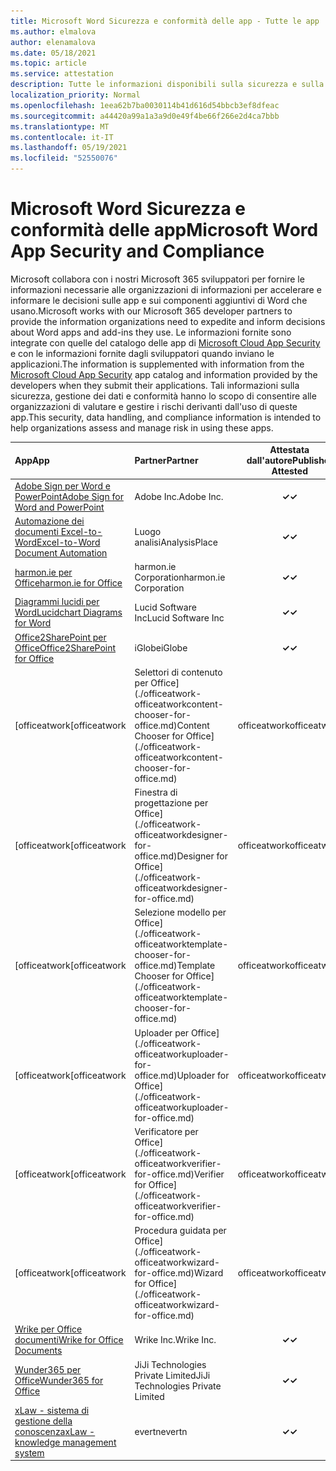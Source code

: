 ```yaml
---
title: Microsoft Word Sicurezza e conformità delle app - Tutte le app
ms.author: elmalova
author: elenamalova
ms.date: 05/18/2021
ms.topic: article
ms.service: attestation
description: Tutte le informazioni disponibili sulla sicurezza e sulla conformità per tutte Microsoft Word app.
localization_priority: Normal
ms.openlocfilehash: 1eea62b7ba0030114b41d616d54bbcb3ef8dfeac
ms.sourcegitcommit: a44420a99a1a3a9d0e49f4be66f266e2d4ca7bbb
ms.translationtype: MT
ms.contentlocale: it-IT
ms.lasthandoff: 05/19/2021
ms.locfileid: "52550076"
---
```

# <a name="microsoft-word-app-security-and-compliance"></a><span data-ttu-id="a83f2-103">Microsoft Word Sicurezza e conformità delle app</span><span class="sxs-lookup"><span data-stu-id="a83f2-103">Microsoft Word App Security and Compliance</span></span>

<span data-ttu-id="a83f2-104">Microsoft collabora con i nostri Microsoft 365 sviluppatori per fornire le informazioni necessarie alle organizzazioni di informazioni per accelerare e informare le decisioni sulle app e sui componenti aggiuntivi di Word che usano.</span><span class="sxs-lookup"><span data-stu-id="a83f2-104">Microsoft works with our Microsoft 365 developer partners to provide the information organizations need to expedite and inform decisions about Word apps and add-ins they use.</span></span> <span data-ttu-id="a83f2-105">Le informazioni fornite sono integrate con quelle del catalogo delle app di [Microsoft Cloud App Security](https://www.microsoft.com/en-us/enterprise-mobility-security/cloud-app-security) e con le informazioni fornite dagli sviluppatori quando inviano le applicazioni.</span><span class="sxs-lookup"><span data-stu-id="a83f2-105">The information is supplemented with information from the [Microsoft Cloud App Security](https://www.microsoft.com/en-us/enterprise-mobility-security/cloud-app-security) app catalog and information provided by the developers when they submit their applications.</span></span> <span data-ttu-id="a83f2-106">Tali informazioni sulla sicurezza, gestione dei dati e conformità hanno lo scopo di consentire alle organizzazioni di valutare e gestire i rischi derivanti dall'uso di queste app.</span><span class="sxs-lookup"><span data-stu-id="a83f2-106">This security, data handling, and compliance information is intended to help organizations assess and manage risk in using these apps.</span></span>

| <span data-ttu-id="a83f2-107">**App**</span><span class="sxs-lookup"><span data-stu-id="a83f2-107">**App**</span></span> | <span data-ttu-id="a83f2-108">**Partner**</span><span class="sxs-lookup"><span data-stu-id="a83f2-108">**Partner**</span></span> | <span data-ttu-id="a83f2-109">**Attestata dall'autore**</span><span class="sxs-lookup"><span data-stu-id="a83f2-109">**Publisher Attested**</span></span> | <span data-ttu-id="a83f2-110">**Certificata**</span><span class="sxs-lookup"><span data-stu-id="a83f2-110">**Certified**</span></span> |
|:--------|:------------|:----------------------:|:-------------:|
| [<span data-ttu-id="a83f2-111">Adobe Sign per Word e PowerPoint</span><span class="sxs-lookup"><span data-stu-id="a83f2-111">Adobe Sign for Word and PowerPoint</span></span>](./adobe-inc-sign-for-word-and-powerpoint.md) | <span data-ttu-id="a83f2-112">Adobe Inc.</span><span class="sxs-lookup"><span data-stu-id="a83f2-112">Adobe Inc.</span></span> | <span data-ttu-id="a83f2-113">**✓**</span><span class="sxs-lookup"><span data-stu-id="a83f2-113">**✓**</span></span> | <img alt="Certified application badge" src="../media/certified-badge.png" height="25" width="25" /> |
| [<span data-ttu-id="a83f2-114">Automazione dei documenti Excel-to-Word</span><span class="sxs-lookup"><span data-stu-id="a83f2-114">Excel-to-Word Document Automation</span></span>](./analysisplace-excel-to-word-document-automation.md) | <span data-ttu-id="a83f2-115">Luogo analisi</span><span class="sxs-lookup"><span data-stu-id="a83f2-115">AnalysisPlace</span></span> | <span data-ttu-id="a83f2-116">**✓**</span><span class="sxs-lookup"><span data-stu-id="a83f2-116">**✓**</span></span> |  |
| [<span data-ttu-id="a83f2-117">harmon.ie per Office</span><span class="sxs-lookup"><span data-stu-id="a83f2-117">harmon.ie for Office</span></span>](./harmonie-corporation-for-office.md) | <span data-ttu-id="a83f2-118">harmon.ie Corporation</span><span class="sxs-lookup"><span data-stu-id="a83f2-118">harmon.ie Corporation</span></span> | <span data-ttu-id="a83f2-119">**✓**</span><span class="sxs-lookup"><span data-stu-id="a83f2-119">**✓**</span></span> |  |
| [<span data-ttu-id="a83f2-120">Diagrammi lucidi per Word</span><span class="sxs-lookup"><span data-stu-id="a83f2-120">Lucidchart Diagrams for Word</span></span>](./lucid-software-inc-lucidchart-diagrams-for-word.md) | <span data-ttu-id="a83f2-121">Lucid Software Inc</span><span class="sxs-lookup"><span data-stu-id="a83f2-121">Lucid Software Inc</span></span> | <span data-ttu-id="a83f2-122">**✓**</span><span class="sxs-lookup"><span data-stu-id="a83f2-122">**✓**</span></span> |  |
| [<span data-ttu-id="a83f2-123">Office2SharePoint per Office</span><span class="sxs-lookup"><span data-stu-id="a83f2-123">Office2SharePoint for Office</span></span>](./iglobe-office2sharepoint-for-office.md) | <span data-ttu-id="a83f2-124">iGlobe</span><span class="sxs-lookup"><span data-stu-id="a83f2-124">iGlobe</span></span> | <span data-ttu-id="a83f2-125">**✓**</span><span class="sxs-lookup"><span data-stu-id="a83f2-125">**✓**</span></span> | <img alt="Certified application badge" src="../media/certified-badge.png" height="25" width="25" /> |
| <span data-ttu-id="a83f2-126">[officeatwork</span><span class="sxs-lookup"><span data-stu-id="a83f2-126">[officeatwork</span></span> | <span data-ttu-id="a83f2-127">Selettori di contenuto per Office](./officeatwork-officeatworkcontent-chooser-for-office.md)</span><span class="sxs-lookup"><span data-stu-id="a83f2-127">Content Chooser for Office](./officeatwork-officeatworkcontent-chooser-for-office.md)</span></span> | <span data-ttu-id="a83f2-128">officeatwork</span><span class="sxs-lookup"><span data-stu-id="a83f2-128">officeatwork</span></span> | <span data-ttu-id="a83f2-129">**✓**</span><span class="sxs-lookup"><span data-stu-id="a83f2-129">**✓**</span></span> | <img alt="Certified application badge" src="../media/certified-badge.png" height="25" width="25" /> |
| <span data-ttu-id="a83f2-130">[officeatwork</span><span class="sxs-lookup"><span data-stu-id="a83f2-130">[officeatwork</span></span> | <span data-ttu-id="a83f2-131">Finestra di progettazione per Office](./officeatwork-officeatworkdesigner-for-office.md)</span><span class="sxs-lookup"><span data-stu-id="a83f2-131">Designer for Office](./officeatwork-officeatworkdesigner-for-office.md)</span></span> | <span data-ttu-id="a83f2-132">officeatwork</span><span class="sxs-lookup"><span data-stu-id="a83f2-132">officeatwork</span></span> | <span data-ttu-id="a83f2-133">**✓**</span><span class="sxs-lookup"><span data-stu-id="a83f2-133">**✓**</span></span> | <img alt="Certified application badge" src="../media/certified-badge.png" height="25" width="25" /> |
| <span data-ttu-id="a83f2-134">[officeatwork</span><span class="sxs-lookup"><span data-stu-id="a83f2-134">[officeatwork</span></span> | <span data-ttu-id="a83f2-135">Selezione modello per Office](./officeatwork-officeatworktemplate-chooser-for-office.md)</span><span class="sxs-lookup"><span data-stu-id="a83f2-135">Template Chooser for Office](./officeatwork-officeatworktemplate-chooser-for-office.md)</span></span> | <span data-ttu-id="a83f2-136">officeatwork</span><span class="sxs-lookup"><span data-stu-id="a83f2-136">officeatwork</span></span> | <span data-ttu-id="a83f2-137">**✓**</span><span class="sxs-lookup"><span data-stu-id="a83f2-137">**✓**</span></span> | <img alt="Certified application badge" src="../media/certified-badge.png" height="25" width="25" /> |
| <span data-ttu-id="a83f2-138">[officeatwork</span><span class="sxs-lookup"><span data-stu-id="a83f2-138">[officeatwork</span></span> | <span data-ttu-id="a83f2-139">Uploader per Office](./officeatwork-officeatworkuploader-for-office.md)</span><span class="sxs-lookup"><span data-stu-id="a83f2-139">Uploader for Office](./officeatwork-officeatworkuploader-for-office.md)</span></span> | <span data-ttu-id="a83f2-140">officeatwork</span><span class="sxs-lookup"><span data-stu-id="a83f2-140">officeatwork</span></span> | <span data-ttu-id="a83f2-141">**✓**</span><span class="sxs-lookup"><span data-stu-id="a83f2-141">**✓**</span></span> | <img alt="Certified application badge" src="../media/certified-badge.png" height="25" width="25" /> |
| <span data-ttu-id="a83f2-142">[officeatwork</span><span class="sxs-lookup"><span data-stu-id="a83f2-142">[officeatwork</span></span> | <span data-ttu-id="a83f2-143">Verificatore per Office](./officeatwork-officeatworkverifier-for-office.md)</span><span class="sxs-lookup"><span data-stu-id="a83f2-143">Verifier for Office](./officeatwork-officeatworkverifier-for-office.md)</span></span> | <span data-ttu-id="a83f2-144">officeatwork</span><span class="sxs-lookup"><span data-stu-id="a83f2-144">officeatwork</span></span> | <span data-ttu-id="a83f2-145">**✓**</span><span class="sxs-lookup"><span data-stu-id="a83f2-145">**✓**</span></span> | <img alt="Certified application badge" src="../media/certified-badge.png" height="25" width="25" /> |
| <span data-ttu-id="a83f2-146">[officeatwork</span><span class="sxs-lookup"><span data-stu-id="a83f2-146">[officeatwork</span></span> | <span data-ttu-id="a83f2-147">Procedura guidata per Office](./officeatwork-officeatworkwizard-for-office.md)</span><span class="sxs-lookup"><span data-stu-id="a83f2-147">Wizard for Office](./officeatwork-officeatworkwizard-for-office.md)</span></span> | <span data-ttu-id="a83f2-148">officeatwork</span><span class="sxs-lookup"><span data-stu-id="a83f2-148">officeatwork</span></span> | <span data-ttu-id="a83f2-149">**✓**</span><span class="sxs-lookup"><span data-stu-id="a83f2-149">**✓**</span></span> | <img alt="Certified application badge" src="../media/certified-badge.png" height="25" width="25" /> |
| [<span data-ttu-id="a83f2-150">Wrike per Office documenti</span><span class="sxs-lookup"><span data-stu-id="a83f2-150">Wrike for Office Documents</span></span>](./wrike-inc-for-office-documents.md) | <span data-ttu-id="a83f2-151">Wrike Inc.</span><span class="sxs-lookup"><span data-stu-id="a83f2-151">Wrike Inc.</span></span> | <span data-ttu-id="a83f2-152">**✓**</span><span class="sxs-lookup"><span data-stu-id="a83f2-152">**✓**</span></span> | <img alt="Certified application badge" src="../media/certified-badge.png" height="25" width="25" /> |
| [<span data-ttu-id="a83f2-153">Wunder365 per Office</span><span class="sxs-lookup"><span data-stu-id="a83f2-153">Wunder365 for Office</span></span>](./jiji-technologies-private-limited-wunder365-for-office.md) | <span data-ttu-id="a83f2-154">JiJi Technologies Private Limited</span><span class="sxs-lookup"><span data-stu-id="a83f2-154">JiJi Technologies Private Limited</span></span> | <span data-ttu-id="a83f2-155">**✓**</span><span class="sxs-lookup"><span data-stu-id="a83f2-155">**✓**</span></span> |  |
| [<span data-ttu-id="a83f2-156">xLaw - sistema di gestione della conoscenza</span><span class="sxs-lookup"><span data-stu-id="a83f2-156">xLaw - knowledge management system</span></span>](./evertn-xlaw-knowledge-management-system.md) | <span data-ttu-id="a83f2-157">evertn</span><span class="sxs-lookup"><span data-stu-id="a83f2-157">evertn</span></span> | <span data-ttu-id="a83f2-158">**✓**</span><span class="sxs-lookup"><span data-stu-id="a83f2-158">**✓**</span></span> |  |
